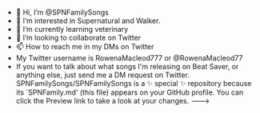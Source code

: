 - 👋 Hi, I’m @SPNFamilySongs
- 👀 I’m interested in Supernatural and Walker.
- 🌱 I’m currently learning veterinary 
- 💞️ I’m looking to collaborate on Twitter
- 📫 How to reach me in my DMs on Twitter
- My Twitter username is RowenaMacleod777 or @RowenaMacleod77
- If you want to talk about what songs I'm releasing on Beat Saver, or anything else, just send me a DM request on Twitter.
SPNFamilySongs/SPNFamilySongs is a ✨ special ✨ repository because its `SPNFamily.md' (this file) appears on your GitHub profile.
You can click the Preview link to take a look at your changes.
--->
